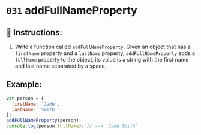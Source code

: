 # `031` addFullNameProperty

## 📝 Instructions:

1. Write a function called `addFullNameProperty`. Given an object that has a `firstName` property and a `lastName` property, `addFullNameProperty` adds a `fullName` property to the object, its value is a string with the first name and last name separated by a space.

## Example:

```Javascript
var person = {
  firstName: 'Jade',
  lastName: 'Smith'
};
addFullNameProperty(person);
console.log(person.fullName); // --> 'Jade Smith'
```
